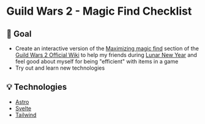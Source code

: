 # Guild Wars 2 - Magic Find Checklist

## 🎯 Goal

- Create an interactive version of the [Maximizing magic find](https://wiki.guildwars2.com/wiki/Magic_Find#Maximizing_magic_find) section of the [Guild Wars 2 Official Wiki](https://wiki.guildwars2.com/wiki/Main_Page) to help my friends during [Lunar New Year](https://wiki.guildwars2.com/wiki/Lunar_New_Year) and feel good about myself for being "efficient" with items in a game
- Try out and learn new technologies

## 💡 Technologies

- [Astro](https://astro.build/)
- [Svelte](https://svelte.dev/)
- [Tailwind](https://tailwindcss.com/)
